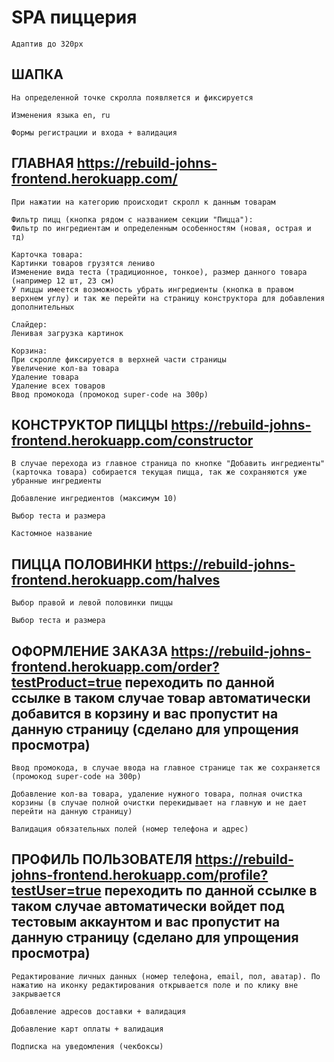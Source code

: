 # SPA пиццерия
```
Адаптив до 320px
```

## ШАПКА 
```
На определенной точке скролла появляется и фиксируется
```

```
Изменения языка en, ru
```

```
Формы регистрации и входа + валидация
```

## ГЛАВНАЯ https://rebuild-johns-frontend.herokuapp.com/
```
При нажатии на категорию происходит скролл к данным товарам
```

```
Фильтр пицц (кнопка рядом с названием секции "Пицца"):
Фильтр по ингредиентам и определенным особенностям (новая, острая и тд)
```

```
Карточка товара:
Картинки товаров грузятся лениво
Изменение вида теста (традиционное, тонкое), размер данного товара (например 12 шт, 23 см)
У пиццы имеется возможность убрать ингредиенты (кнопка в правом верхнем углу) и так же перейти на страницу конструктора для добавления дополнительных
```

```
Слайдер:
Ленивая загрузка картинок
```

```
Корзина:
При скролле фиксируется в верхней части страницы
Увеличение кол-ва товара
Удаление товара
Удаление всех товаров
Ввод промокода (промокод super-code на 300р)
```

## КОНСТРУКТОР ПИЦЦЫ https://rebuild-johns-frontend.herokuapp.com/constructor
```
В случае перехода из главное страница по кнопке "Добавить ингредиенты" (карточка товара) собирается текущая пицца, так же сохраняются уже убранные ингредиенты
```

```
Добавление ингредиентов (максимум 10)
```

```
Выбор теста и размера
```

```
Кастомное название
```

## ПИЦЦА ПОЛОВИНКИ https://rebuild-johns-frontend.herokuapp.com/halves
```
Выбор правой и левой половинки пиццы
```

```
Выбор теста и размера
```

## ОФОРМЛЕНИЕ ЗАКАЗА https://rebuild-johns-frontend.herokuapp.com/order?testProduct=true переходить по данной ссылке в таком случае товар автоматически добавится в корзину и вас пропустит на данную страницу (сделано для упрощения просмотра)
```
Ввод промокода, в случае ввода на главное странице так же сохраняется (промокод super-code на 300р)
```

```
Добавление кол-ва товара, удаление нужного товара, полная очистка корзины (в случае полной очистки перекидывает на главную и не дает перейти на данную страницу)
```

```
Валидация обязательных полей (номер телефона и адрес)
```

## ПРОФИЛЬ ПОЛЬЗОВАТЕЛЯ https://rebuild-johns-frontend.herokuapp.com/profile?testUser=true переходить по данной ссылке в таком случае автоматически войдет под тестовым аккаунтом и вас пропустит на данную страницу (сделано для упрощения просмотра)
```
Редактирование личных данных (номер телефона, email, пол, аватар). По нажатию на иконку редактирования открывается поле и по клику вне закрывается
```

```
Добавление адресов доставки + валидация
```

```
Добавление карт оплаты + валидация
```

```
Подписка на уведомления (чекбоксы)
```
